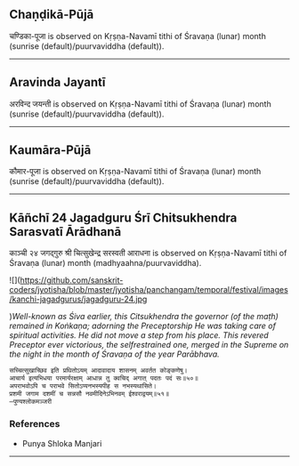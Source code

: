 ## Chaṇḍikā-Pūjā
चण्डिका-पूजा is observed on Kṛṣṇa-Navamī tithi of Śravaṇa (lunar) month (sunrise (default)/puurvaviddha (default)).



---
## Aravinda Jayantī
अरविन्द जयन्ती is observed on Kṛṣṇa-Navamī tithi of Śravaṇa (lunar) month (sunrise (default)/puurvaviddha (default)).



---
## Kaumāra-Pūjā
कौमार-पूजा is observed on Kṛṣṇa-Navamī tithi of Śravaṇa (lunar) month (sunrise (default)/puurvaviddha (default)).



---
## Kāñchī 24 Jagadguru Śrī Chitsukhendra Sarasvatī Ārādhanā
काञ्ची २४ जगद्गुरु श्री चित्सुखेन्द्र सरस्वती आराधना is observed on Kṛṣṇa-Navamī tithi of Śravaṇa (lunar) month (madhyaahna/puurvaviddha).

![](https://github.com/sanskrit-coders/jyotisha/blob/master/jyotisha/panchangam/temporal/festival/images/kanchi-jagadgurus/jagadguru-24.jpg

)_Well-known as Śiva earlier, this Citsukhendra the governor (of the maṭh) remained in Koṅkaṇa; adorning the Preceptorship He was taking care of spiritual activities. He did not move a step from his place. This revered Preceptor ever victorious, the selfrestrained one, merged in the Supreme on the night in the month of Śravaṇa of the year Parābhava._

```
सच्चित्सुखाच्छिव इति प्रथितोऽयम् आदावादाय शासनम् अवर्तत कोङ्कणेषु।
आचार्य इत्यभिधया परमार्यरक्षाम् आधान्न तु क्वचिद् अगात् पदतः पदं सः॥५०॥
अपराभवोऽपि च पराभवे सितोऽप्यनभस्यपीह स नभस्यथासिते।
प्रशमी जगाम दशमीं च सन्नसौ नवमीदिनेऽभिनवम् ईश्वराद्वयम्॥५१॥
—पुण्यश्लोकमञ्जरी
```
### References
* Punya Shloka Manjari


---

